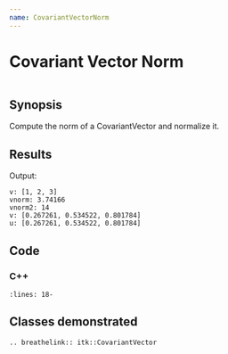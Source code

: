 ```yaml
---
name: CovariantVectorNorm
---
```


# Covariant Vector Norm

```{index} single: CovariantVector pair: CovariantVector; GetNorm pair: CovariantVector; GetSquaredNorm pair: CovariantVector; Normalize
```

## Synopsis

Compute the norm of a CovariantVector and normalize it.

## Results

Output:

```
v: [1, 2, 3]
vnorm: 3.74166
vnorm2: 14
v: [0.267261, 0.534522, 0.801784]
u: [0.267261, 0.534522, 0.801784]
```

## Code

### C++

```{literalinclude} Code.cxx
:lines: 18-
```

## Classes demonstrated

```{eval-rst}
.. breathelink:: itk::CovariantVector
```
